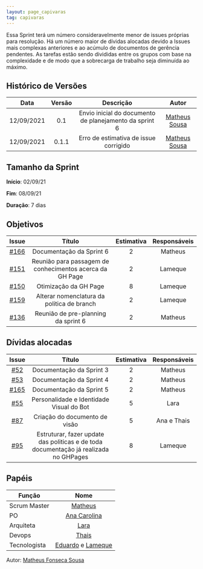 ```yaml
---
layout: page_capivaras
tag: capivaras
---
```


Essa Sprint terá um número consideravelmente menor de issues próprias para resolução. Há um número maior de dívidas alocadas devido a Issues mais complexas anteriores e ao acúmulo de documentos 
de gerência pendentes. As tarefas estão sendo divididas entre os grupos com base na complexidade e de modo que a sobrecarga de trabalho seja diminuída ao máximo.

## Histórico de Versões


| Data       | Versão | Descrição                      | Autor             |
| :--------: | :----: | :----------:                   | :---------------: |
| 12/09/2021 |    0.1   | Envio inicial do documento de planejamento da sprint 6 | [Matheus Sousa](https://github.com/https://github.com/gatotabaco)|
| 12/09/2021 |    0.1.1   | Erro de estimativa de issue corrigido | [Matheus Sousa](https://github.com/https://github.com/gatotabaco)|

## Tamanho da Sprint

**Início**: 02/09/21

**Fim**: 08/09/21

**Duração**: 7 dias

## Objetivos

| Issue |            Título            | Estimativa|        Responsáveis         | 
|:-----:|:----------------------------:|:---------:|:---------------------------:|
| [#166](https://github.com/fga-eps-mds/2021.1-AlligaBot/issues/166) | Documentação da Sprint 6 | 2 | Matheus |
| [#151](https://github.com/fga-eps-mds/2021.1-AlligaBot/issues/151) | Reunião para passagem de conhecimentos acerca da GH Page | 2 | Lameque |
| [#150](https://github.com/fga-eps-mds/2021.1-AlligaBot/issues/150) | Otimização da GH Page | 8 | Lameque |
| [#159](https://github.com/fga-eps-mds/2021.1-AlligaBot/issues/159) | Alterar nomenclatura da politica de branch | 2 | Lameque |
| [#136](https://github.com/fga-eps-mds/2021.1-AlligaBot/issues/136) | Reunião de pre-planning da sprint 6 | 2 | Matheus |

## Dívidas alocadas

| Issue |            Título            |      Estimativa     |        Responsáveis         | 
|:-----:|:----------------------------:|:-------------------:|:---------------------------:|
| [#52](https://github.com/fga-eps-mds/2021.1-AlligaBot/issues/52) | Documentação da Sprint 3 | 2 | Matheus |
| [#53](https://github.com/fga-eps-mds/2021.1-AlligaBot/issues/53) | Documentação da Sprint 4 | 2 | Matheus |
| [#165](https://github.com/fga-eps-mds/2021.1-AlligaBot/issues/165) | Documentação da Sprint 5 | 2 | Matheus |
| [#55](https://github.com/fga-eps-mds/2021.1-AlligaBot/issues/55) | Personalidade e Identidade Visual do Bot | 5 | Lara |
| [#87](https://github.com/fga-eps-mds/2021.1-AlligaBot/issues/87) | Criação do documento de visão | 5 | Ana e Thais | 
| [#95](https://github.com/fga-eps-mds/2021.1-AlligaBot/issues/95) | Estruturar, fazer update das politicas e de toda documentação já realizada no GHPages | 8 | Lameque |

## Papéis

|      Função      |            Nome            |
|------------------|:--------------------------:|
| Scrum Master | [Matheus](https://github.com/gatotabaco) |
| PO | [Ana Carolina](https://github.com/AnaCarolinaRodriguesLeite) |
| Arquiteta | [Lara](https://github.com/gatotabaco) |
| Devops | [Thais](https://github.com/thais-ra) |
| Tecnologista | [Eduardo](https://github.com/MegahNevel) e [Lameque](https://github.com/LamequeFernandes) |

Autor: [Matheus Fonseca Sousa](https://github.com/gatotabaco)


